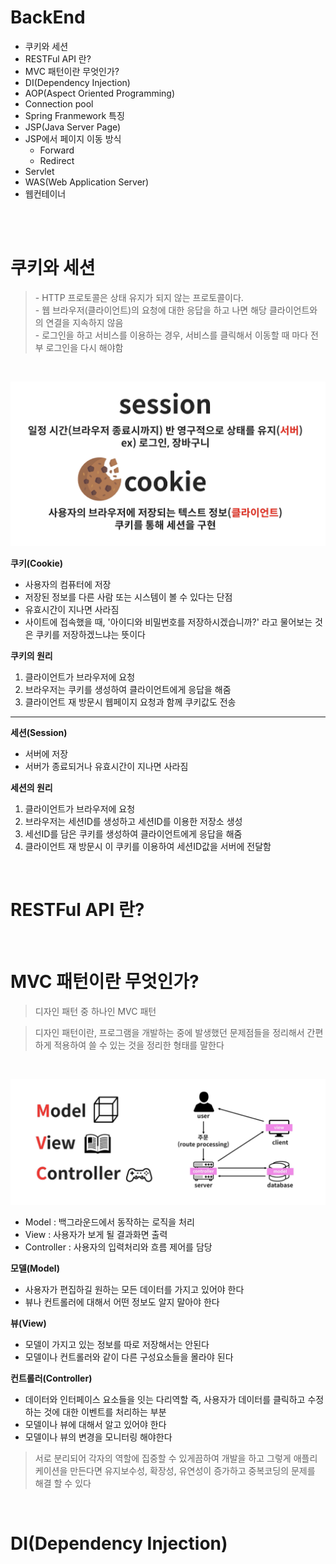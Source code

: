 # BackEnd
  - 쿠키와 세션
  - RESTFul API 란?
  - MVC 패턴이란 무엇인가?
  - DI(Dependency Injection)
  - AOP(Aspect Oriented Programming)
  - Connection pool
  - Spring Franmework 특징
  - JSP(Java Server Page)
  - JSP에서 페이지 이동 방식
    - Forward
    - Redirect
  - Servlet
  - WAS(Web Application Server)
  - 웹컨테이너

  <br><br>

# 쿠키와 세션

> \- HTTP 프로토콜은 상태 유지가 되지 않는 프로토콜이다.<br>
\- 웹 브라우저(클라이언트)의 요청에 대한 응답을 하고 나면 해당 클라이언트와의 연결을 지속하지 않음<br>
\- 로그인을 하고 서비스를 이용하는 경우, 서비스를 클릭해서 이동할 때 마다 전부 로그인을 다시 해야함 

<br>

![session&cookie](../assets/images/session_cookie.png)

**쿠키(Cookie)**
- 사용자의 컴퓨터에 저장
- 저장된 정보를 다른 사람 또는 시스템이 볼 수 있다는 단점
- 유효시간이 지나면 사라짐
- 사이트에 접속했을 때, '아이디와 비밀번호를 저장하시겠습니까?' 라고 물어보는 것은 쿠키를 저장하겠느냐는 뜻이다

**쿠키의 원리**
1. 클라이언트가 브라우저에 요청
2. 브라우저는 쿠키를 생성하여 클라이언트에게 응답을 해줌
3. 클라이언트 재 방문시 웹페이지 요청과 함께 쿠키값도 전송

---

**세션(Session)**
- 서버에 저장
- 서버가 종료되거나 유효시간이 지나면 사라짐

**세션의 원리**
1. 클라이언트가 브라우저에 요청
2. 브라우저는 세션ID를 생성하고 세션ID를 이용한 저장소 생성
3. 세선ID를 담은 쿠키를 생성하여 클라이언트에게 응답을 해줌
4. 클라이언트 재 방문시 이 쿠키를 이용하여 세션ID값을 서버에 전달함

<br>

# RESTFul API 란?

<br>

# MVC 패턴이란 무엇인가?

> 디자인 패턴 중 하나인 MVC 패턴

> 디자인 패턴이란, 프로그램을 개발하는 중에 발생했던 문제점들을 정리해서 간편하게 적용하여 쓸 수 있는 것을 정리한 형태를 말한다

<br>

![MVC](../assets/images/MVC패턴.png)

- Model : 백그라운드에서 동작하는 로직을 처리
- View : 사용자가 보게 될 결과화면 출력
- Controller : 사용자의 입력처리와 흐름 제어를 담당

**모델(Model)**
- 사용자가 편집하길 원하는 모든 데이터를 가지고 있어야 한다
- 뷰나 컨트롤러에 대해서 어떤 정보도 알지 말아야 한다

**뷰(View)**
- 모델이 가지고 있는 정보를 따로 저장해서는 안된다
- 모델이나 컨트롤러와 같이 다른 구성요소들을 몰라야 된다

**컨트롤러(Controller)**
- 데이터와 인터페이스 요소들을 잇는 다리역할 즉, 사용자가 데이터를 클릭하고 수정하는 것에 대한 이벤트를 처리하는 부분
- 모델이나 뷰에 대해서 알고 있어야 한다
- 모델이나 뷰의 변경을 모니터링 해야한다

> 서로 분리되어 각자의 역할에 집중할 수 있게끔하여 개발을 하고 그렇게 애플리케이션을 만든다면 유지보수성, 확장성, 유연성이 증가하고 중복코딩의 문제를 해결 할 수 있다

<br>

# DI(Dependency Injection)
